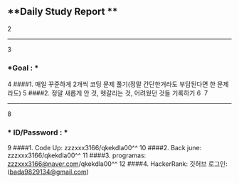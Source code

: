 
## **Daily Study Report **
2
***
3
### *Goal : *
4
####1. 매일 꾸준하게 2개씩 코딩 문제 풀기(정말 간단한거라도 부담된다면 한 문제라도)
5
####2. 정말 새롭게 안 것, 헷갈리는 것, 어려웠던 것들 기록하기
6
​
7
***
8
### * ID/Password : *
9
####1. Code Up: zzzxxx3166/qkekdla00^^
10
####2. Back june: zzzxxx3166/qkekdla00^^
11
####3. programas: zzzxxx3166@naver.com/qkekdla00^^
12
####4. HackerRank: 깃허브 로그인: (bada9829134@gmail.com)
